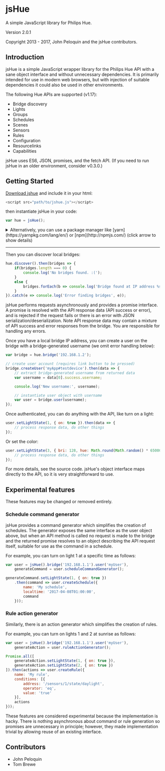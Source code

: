 # jsHue

A simple JavaScript library for Philips Hue.

Version 2.0.1

Copyright 2013 - 2017, John Peloquin and the jsHue contributors.

## Introduction

jsHue is a simple JavaScript wrapper library for the Philips Hue API with a sane
object interface and without unnecessary dependencies. It is primarily intended
for use in modern web browsers, but with injection of suitable dependencies it
could also be used in other environments.

The following Hue APIs are supported (v1.17):
- Bridge discovery
- Lights
- Groups
- Schedules
- Scenes
- Sensors
- Rules
- Configuration
- Resourcelinks
- Capabilities

jsHue uses ES6, JSON, promises, and the fetch API. (If you need to run jsHue in
an older environment, consider v0.3.0.)

## Getting Started


[Download jshue](https://github.com/nylki/jshue/releases) and include it in your html:

```js
<script src="path/to/jshue.js"></script>
```

then instantiate jsHue in your code:
```js
var hue = jsHue();
```



<details>
<summary>Alternatively, you can use a package manager like [yarn](https://yarnpkg.com/lang/en/) or [npm](http://npmjs.com/) (click arrow to show details)</summary>

```.sh
npm install --save jshue //or: yarn add jshue
```

then:

```js
import jsHue from 'jsHue';
var hue = jsHue();
```

or:

```.js
let jsHue = require('jsHue');
var hue = jsHue();
```

Note: jshue is supposed to be used in a browser context, therefore you need a bundler like webpack, rollup or browserify when
requiring or importing the module as in the above example.

</details>

---------------------------------

Then you can discover local bridges:

```js
hue.discover().then(bridges => {
    if(bridges.length === 0) {
        console.log('No bridges found. :(');
    }
    else {
        bridges.forEach(b => console.log('Bridge found at IP address %s.', b.internalipaddress));
    }
}).catch(e => console.log('Error finding bridges', e));
```

jsHue performs requests asynchronously and provides a promise interface. A promise
is resolved with the API response data (API success or error), and is rejected if
the request fails or there is an error with JSON serialization/deserialization.
Note API response data may contain a mixture of API success and error responses
from the bridge. You are responsible for handling any errors.

Once you have a local bridge IP address, you can create a user on the bridge with
a bridge-generated username (we omit error handling below):

```js
var bridge = hue.bridge('192.168.1.2');

// create user account (requires link button to be pressed)
bridge.createUser('myApp#testdevice').then(data => {
    // extract bridge-generated username from returned data
    var username = data[0].success.username;

    console.log('New username:', username);

    // instantiate user object with username
    var user = bridge.user(username);
});
```

Once authenticated, you can do anything with the API, like turn on a light:

```js
user.setLightState(1, { on: true }).then(data => {
    // process response data, do other things
});
```

Or set the color:

```js
user.setLightState(3, { bri: 128, hue: Math.round(Math.random() * 65000) }).then(data => {
    // process response data, do other things
});
```

For more details, see the source code. jsHue's object interface maps directly to
the API, so it is very straightforward to use.

## Experimental features
These features may be changed or removed entirely.

### Schedule command generator
jsHue provides a command generator which simplifies the creation of schedules.
The generator exposes the same interface as the user object above, but when an
API method is called no request is made to the bridge and the returned promise
resolves to an object describing the API request itself, suitable for use as
the command in a schedule.

For example, you can turn on light 1 at a specific time as follows:

```js
var user = jsHue().bridge('192.168.1.1').user('myUser'),
    generateCommand = user.scheduleCommandGenerator();

generateCommand.setLightState(1, { on: true })
    .then(command => user.createSchedule({
        name: 'My schedule',
        localtime: '2017-04-08T01:00:00',
        command
    }));
```

### Rule action generator
Similarly, there is an action generator which simplifies the creation of rules.

For example, you can turn on lights 1 and 2 at sunrise as follows:

```js
var user = jsHue().bridge('192.168.1.1').user('myUser'),
    generateAction = user.ruleActionGenerator();

Promise.all([
    generateAction.setLightState(1, { on: true }),
    generateAction.setLightState(2, { on: true })
]).then(actions => user.createRule({
    name: 'My rule',
    conditions: [{
        address: '/sensors/1/state/daylight',
        operator: 'eq',
        value: 'true'
    }],
    actions
}));
```

These features are considered experimental because the implementation is hacky.
There is nothing asynchronous about command or rule generation so promises are
unnecessary in principle; however, they made implementation trivial by allowing
reuse of an existing interface.

## Contributors

- John Peloquin
- Tom Brewe
